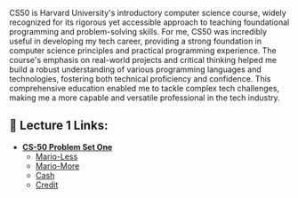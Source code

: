 CS50 is Harvard University's introductory computer science course, widely recognized for its rigorous yet accessible approach to teaching foundational programming and problem-solving skills. For me, CS50 was incredibly useful in developing my tech career, providing a strong foundation in computer science principles and practical programming experience. The course's emphasis on real-world projects and critical thinking helped me build a robust understanding of various programming languages and technologies, fostering both technical proficiency and confidence. This comprehensive education enabled me to tackle complex tech challenges, making me a more capable and versatile professional in the tech industry.

<h2>🏫 Lecture 1 Links:</h2>

- <b>[CS-50 Problem Set One](https://cs50.harvard.edu/x/2023/psets/1/)</b>
  - [Mario-Less](https://cs50.harvard.edu/x/2023/psets/1/mario/less/)
  - [Mario-More](https://cs50.harvard.edu/x/2023/psets/1/mario/more/)
  - [Cash](https://cs50.harvard.edu/x/2023/psets/1/cash/)
  - [Credit](https://cs50.harvard.edu/x/2023/psets/1/credit/)
